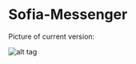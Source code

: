 # Sofia-Messenger

Picture of current version:

![alt tag](https://raw.githubusercontent.com/Blezzoh/Sofia-Messenger/accessory/sophia_messenger.png)
